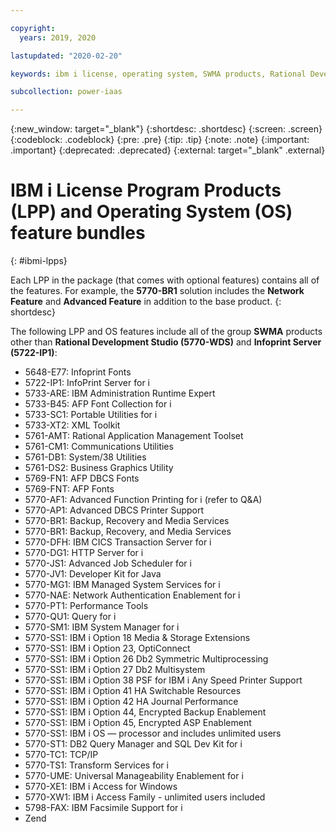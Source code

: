 ```yaml
---

copyright:
  years: 2019, 2020

lastupdated: "2020-02-20"

keywords: ibm i license, operating system, SWMA products, Rational Development Studio

subcollection: power-iaas

---
```


{:new_window: target="_blank"}
{:shortdesc: .shortdesc}
{:screen: .screen}
{:codeblock: .codeblock}
{:pre: .pre}
{:tip: .tip}
{:note: .note}
{:important: .important}
{:deprecated: .deprecated}
{:external: target="_blank" .external}

# IBM i License Program Products (LPP) and Operating System (OS) feature bundles
{: #ibmi-lpps}

Each LPP in the package (that comes with optional features) contains all of the features. For example, the **5770-BR1** solution includes the **Network Feature** and **Advanced Feature** in addition to the base product.
{: shortdesc}

The following LPP and OS features include all of the group **SWMA** products other than **Rational Development Studio (5770-WDS)** and **Infoprint Server (5722-IP1)**:

- 5648-E77: Infoprint Fonts
- 5722-IP1: InfoPrint Server for i
- 5733-ARE: IBM Administration Runtime Expert
- 5733-B45: AFP Font Collection for i
- 5733-SC1: Portable Utilities for i
- 5733-XT2: XML Toolkit
- 5761-AMT: Rational Application Management Toolset
- 5761-CM1: Communications Utilities
- 5761-DB1: System/38 Utilities
- 5761-DS2: Business Graphics Utility
- 5769-FN1: AFP DBCS Fonts
- 5769-FNT: AFP Fonts
- 5770-AF1: Advanced Function Printing for i (refer to Q&A)
- 5770-AP1: Advanced DBCS Printer Support
- 5770-BR1: Backup, Recovery and Media Services
- 5770-BR1: Backup, Recovery, and Media Services
- 5770-DFH: IBM CICS Transaction Server for i
- 5770-DG1: HTTP Server for i
- 5770-JS1: Advanced Job Scheduler for i
- 5770-JV1: Developer Kit for Java
- 5770-MG1: IBM Managed System Services for i
- 5770-NAE: Network Authentication Enablement for i
- 5770-PT1: Performance Tools
- 5770-QU1: Query for i
- 5770-SM1: IBM System Manager for i
- 5770-SS1: IBM i Option 18 Media & Storage Extensions
- 5770-SS1: IBM i Option 23, OptiConnect
- 5770-SS1: IBM i Option 26 Db2 Symmetric Multiprocessing
- 5770-SS1: IBM i Option 27 Db2 Multisystem
- 5770-SS1: IBM i Option 38 PSF for IBM i Any Speed Printer Support
- 5770-SS1: IBM i Option 41 HA Switchable Resources
- 5770-SS1: IBM i Option 42 HA Journal Performance
- 5770-SS1: IBM i Option 44, Encrypted Backup Enablement
- 5770-SS1: IBM i Option 45, Encrypted ASP Enablement
- 5770-SS1: IBM i OS — processor and includes unlimited users
- 5770-ST1: DB2 Query Manager and SQL Dev Kit for i
- 5770-TC1: TCP/IP
- 5770-TS1: Transform Services for i
- 5770-UME: Universal Manageability Enablement for i
- 5770-XE1: IBM i Access for Windows
- 5770-XW1: IBM i Access Family - unlimited users included
- 5798-FAX: IBM Facsimile Support for i
- Zend

<!-- The following LPP and OS features are included in the IBM i group Software Maintenance Agreement (SWMA) for the {{site.data.keyword.powerSys_notm}} offering:

- 5770-SS1 IBM I OS processor and includes unlimited users 
- 5770-DG1: HTTP Server for i
- 5770-JV1: Developer Kit for Java 
- 5770-NAE: Network Authentication Enablement for i
- 5733-SC1: Portable Utilities for i 
- 5770-TC1: TCP/IP 
- 5770-TS1: Transform Services for i
- 5770-UME: Universal Manageability Enablement for i
- 5770-XE1: IBM i Access for Windows 
- Zend 
- 5733-ARE: IBM Administration Runtime Expert 
- 5798-FAX: IBM Facsimile Support for i 
- 5770-SM1: IBM System Manager for i 
- 5770-DFH: IBM CICS Transaction Server for i 
- 5770-MG1: IBM Managed System Services for i
- 5770-SS1: IBM i Option 23, OptiConnect 
- 5770-SS1: IBM i Option 44, Encrypted Backup Enablement 
- 5770-SS1: IBM i Option 45, Encrypted ASP Enablement 
- 5770-SS1 IBM i Option 18 Media & Storage Extensions
- 5770-SS1 IBM i Option 26 DB2 Symmetric Multiprocessing
- 5770-SS1 IBM i Option 27 DB2 Multisystem
- 5770-SS1 IBM i Option 38 PSF for IBM i Any Speed Printer Support
- 5770-SS1 IBM i Option 41 HA Switchable Resources
- 5770-SS1 IBM i Option 42 HA Journal Performance
- 5770-AF1: Advanced Function Printing for i 
- 5761-AMT: Rational Application Management Toolset
- 5770-AP1: Advanced DBCS Printer Support 
- 5733-B45: AFP Font Collection for i
- 5770-BR1: Backup, Recovery and Media Services
- 5761-DB1: System/38 Utilities
- 5761-CM1: Communications Utilities
- 5761-DS2: Business Graphics Utility
- 5648-E77: InfoPrint Fonts
- 5769-FN1: AFP DBCS Fonts
- 5769-FNT: AFP Fonts
- 5722-IP1: InfoPrint Server for i
- 5770-JS1: Advanced Job Scheduler for i
- 5770-PT1: Performance Tools
- 5770-QU1: Query for i
- 5770-ST1: Db2 Query Manager and SQL Dev Kit for i
- 5733-XT2: XML Toolkit
- Passport Advantage: You can bring-your-own license to the Power Systems Virtual Server offering. For example, you can bring your current Rational Developer for i (RDi) license that is acquired by using Advanced Administration (AAS) or Passport Advantage (PPA) to the Power Systems Virtual Server offering. If you do not currently have a license, you can acquire a license by using Passport Advantage, and bring it to the Power Systems Virtual Server offering. Other examples are WebSphere MQ, Db2 Connect, and Lotus Notes. For more information, see [licensing and Passport Advantage](https://www.ibm.com/software/passportadvantage/eligible_public_cloud_BYOSL_policy.html)

To include LPPs to your VM instance that are not included in the IBM i group SWMA, complete the following steps:

1. Go to **Virtual server instances** in the Power Systems Virtual Server user interface and click your instance.

2. Click the **Edit details** option in the **Server details** pane. A menu appears after you click the **Edit details** option.

3. Select the required licenses that you want to include in your VM instance. Currently, you can purchase the following licenses through Power Systems Virtual Server:

- IBM i Cloud Storage Solution
- IBM i Power HA
- IBM i DB2 Web Query for i
- Rational Dev Studio for IBM i

  Adding a license increases the service cost. The selected licenses are injected to your VM instance. You can install specific solutions on your VM instance, and the licenses will be automatically set. If you want to use these programs on your IBM i VM instance, you must order these licenses through Power Systems Virtual Server; you cannot use existing licenses in your VM instance.

4. Check the service agreement box and click **Save edits and order** to complete the instance modification process and accept the price.

5. View the **Server details** pane to verify your instance modification. -->
